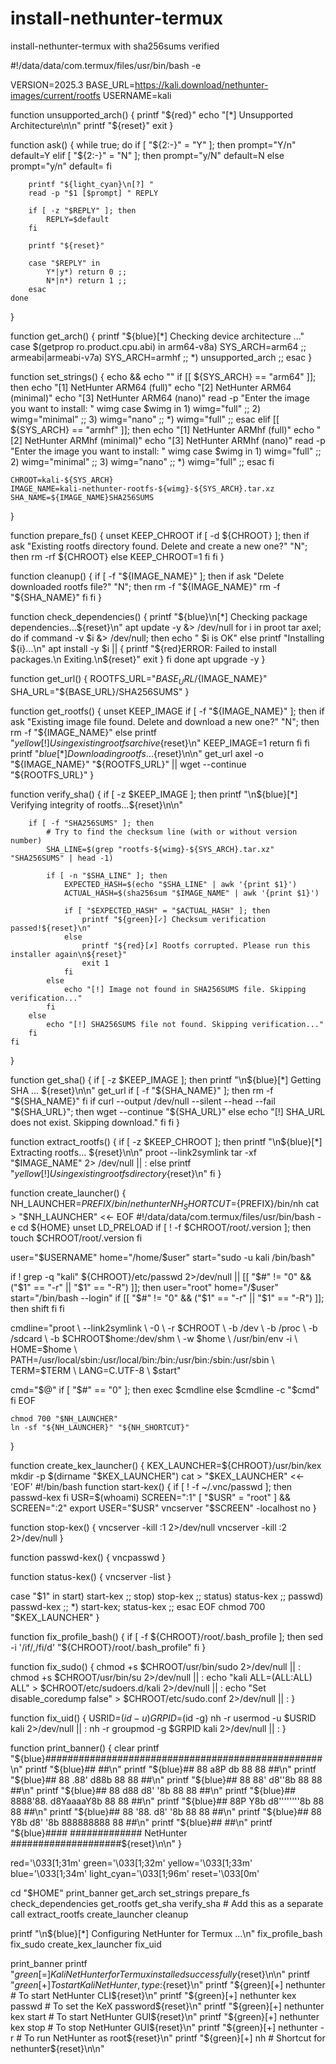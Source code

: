 # install-nethunter-termux
install-nethunter-termux with sha256sums verified 


#!/data/data/com.termux/files/usr/bin/bash -e

VERSION=2025.3
BASE_URL=https://kali.download/nethunter-images/current/rootfs
USERNAME=kali

function unsupported_arch() {
    printf "${red}"
    echo "[*] Unsupported Architecture\n\n"
    printf "${reset}"
    exit
}

function ask() {
    while true; do
        if [ "${2:-}" = "Y" ]; then
            prompt="Y/n"
            default=Y
        elif [ "${2:-}" = "N" ]; then
            prompt="y/N"
            default=N
        else
            prompt="y/n"
            default=
        fi

        printf "${light_cyan}\n[?] "
        read -p "$1 [$prompt] " REPLY

        if [ -z "$REPLY" ]; then
            REPLY=$default
        fi

        printf "${reset}"

        case "$REPLY" in
            Y*|y*) return 0 ;;
            N*|n*) return 1 ;;
        esac
    done
}

function get_arch() {
    printf "${blue}[*] Checking device architecture ..."
    case $(getprop ro.product.cpu.abi) in
        arm64-v8a)
            SYS_ARCH=arm64
            ;;
        armeabi|armeabi-v7a)
            SYS_ARCH=armhf
            ;;
        *)
            unsupported_arch
            ;;
    esac
}

function set_strings() {
    echo && echo ""
    if [[ ${SYS_ARCH} == "arm64" ]]; then
        echo "[1] NetHunter ARM64 (full)"
        echo "[2] NetHunter ARM64 (minimal)"
        echo "[3] NetHunter ARM64 (nano)"
        read -p "Enter the image you want to install: " wimg
        case $wimg in
            1) wimg="full" ;;
            2) wimg="minimal" ;;
            3) wimg="nano" ;;
            *) wimg="full" ;;
        esac
    elif [[ ${SYS_ARCH} == "armhf" ]]; then
        echo "[1] NetHunter ARMhf (full)"
        echo "[2] NetHunter ARMhf (minimal)"
        echo "[3] NetHunter ARMhf (nano)"
        read -p "Enter the image you want to install: " wimg
        case $wimg in
            1) wimg="full" ;;
            2) wimg="minimal" ;;
            3) wimg="nano" ;;
            *) wimg="full" ;;
        esac
    fi

    CHROOT=kali-${SYS_ARCH}
    IMAGE_NAME=kali-nethunter-rootfs-${wimg}-${SYS_ARCH}.tar.xz
    SHA_NAME=${IMAGE_NAME}SHA256SUMS
}

function prepare_fs() {
    unset KEEP_CHROOT
    if [ -d ${CHROOT} ]; then
        if ask "Existing rootfs directory found. Delete and create a new one?" "N"; then
            rm -rf ${CHROOT}
        else
            KEEP_CHROOT=1
        fi
    fi
}

function cleanup() {
    if [ -f "${IMAGE_NAME}" ]; then
        if ask "Delete downloaded rootfs file?" "N"; then
            rm -f "${IMAGE_NAME}"
            rm -f "${SHA_NAME}"
        fi
    fi
}

function check_dependencies() {
    printf "${blue}\n[*] Checking package dependencies...${reset}\n"
    apt update -y &> /dev/null
    for i in proot tar axel; do
        if command -v $i &> /dev/null; then
            echo "  $i is OK"
        else
            printf "Installing ${i}...\n"
            apt install -y $i || {
                printf "${red}ERROR: Failed to install packages.\n Exiting.\n${reset}"
                exit
            }
        fi
    done
    apt upgrade -y
}

function get_url() {
    ROOTFS_URL="${BASE_URL}/${IMAGE_NAME}"
    SHA_URL="${BASE_URL}/SHA256SUMS"
}

function get_rootfs() {
    unset KEEP_IMAGE
    if [ -f "${IMAGE_NAME}" ]; then
        if ask "Existing image file found. Delete and download a new one?" "N"; then
            rm -f "${IMAGE_NAME}"
        else
            printf "${yellow}[!] Using existing rootfs archive${reset}\n"
            KEEP_IMAGE=1
            return
        fi
    fi
    printf "${blue}[*] Downloading rootfs...${reset}\n\n"
    get_url
    axel -o "${IMAGE_NAME}" "${ROOTFS_URL}" || wget --continue "${ROOTFS_URL}"
}

function verify_sha() {
    if [ -z $KEEP_IMAGE ]; then
        printf "\n${blue}[*] Verifying integrity of rootfs...${reset}\n\n"

        if [ -f "SHA256SUMS" ]; then
            # Try to find the checksum line (with or without version number)
            SHA_LINE=$(grep "rootfs-${wimg}-${SYS_ARCH}.tar.xz" "SHA256SUMS" | head -1)

            if [ -n "$SHA_LINE" ]; then
                EXPECTED_HASH=$(echo "$SHA_LINE" | awk '{print $1}')
                ACTUAL_HASH=$(sha256sum "$IMAGE_NAME" | awk '{print $1}')

                if [ "$EXPECTED_HASH" = "$ACTUAL_HASH" ]; then
                    printf "${green}[✓] Checksum verification passed!${reset}\n"
                else
                    printf "${red}[✗] Rootfs corrupted. Please run this installer again\n${reset}"
                    exit 1
                fi
            else
                echo "[!] Image not found in SHA256SUMS file. Skipping verification..."
            fi
        else
            echo "[!] SHA256SUMS file not found. Skipping verification..."
        fi
    fi
}

function get_sha() {
    if [ -z $KEEP_IMAGE ]; then
        printf "\n${blue}[*] Getting SHA ... ${reset}\n\n"
        get_url
        if [ -f "${SHA_NAME}" ]; then
            rm -f "${SHA_NAME}"
        fi
        if curl --output /dev/null --silent --head --fail "${SHA_URL}"; then
            wget --continue "${SHA_URL}"
        else
            echo "[!] SHA_URL does not exist. Skipping download."
        fi
    fi
}

function extract_rootfs() {
    if [ -z $KEEP_CHROOT ]; then
        printf "\n${blue}[*] Extracting rootfs... ${reset}\n\n"
        proot --link2symlink tar -xf "$IMAGE_NAME" 2> /dev/null || :
    else
        printf "${yellow}[!] Using existing rootfs directory${reset}\n"
    fi
}

function create_launcher() {
    NH_LAUNCHER=${PREFIX}/bin/nethunter
    NH_SHORTCUT=${PREFIX}/bin/nh
    cat > "$NH_LAUNCHER" <<- EOF
#!/data/data/com.termux/files/usr/bin/bash -e
cd \${HOME}
unset LD_PRELOAD
if [ ! -f $CHROOT/root/.version ]; then
    touch $CHROOT/root/.version
fi

user="$USERNAME"
home="/home/\$user"
start="sudo -u kali /bin/bash"

if ! grep -q "kali" ${CHROOT}/etc/passwd 2>/dev/null || [[ "\$#" != "0" && ("\$1" == "-r" || "\$1" == "-R") ]]; then
    user="root"
    home="/\$user"
    start="/bin/bash --login"
    if [[ "\$#" != "0" && ("\$1" == "-r" || "\$1" == "-R") ]]; then
        shift
    fi
fi

cmdline="proot \\
        --link2symlink \\
        -0 \\
        -r $CHROOT \\
        -b /dev \\
        -b /proc \\
        -b /sdcard \\
        -b $CHROOT\$home:/dev/shm \\
        -w \$home \\
           /usr/bin/env -i \\
           HOME=\$home \\
           PATH=/usr/local/sbin:/usr/local/bin:/bin:/usr/bin:/sbin:/usr/sbin \\
           TERM=\$TERM \\
           LANG=C.UTF-8 \\
           \$start"

cmd="\$@"
if [ "\$#" == "0" ]; then
    exec \$cmdline
else
    \$cmdline -c "\$cmd"
fi
EOF

    chmod 700 "$NH_LAUNCHER"
    ln -sf "${NH_LAUNCHER}" "${NH_SHORTCUT}"
}

function create_kex_launcher() {
    KEX_LAUNCHER=${CHROOT}/usr/bin/kex
    mkdir -p $(dirname "$KEX_LAUNCHER")
    cat > "$KEX_LAUNCHER" <<- 'EOF'
#!/bin/bash
function start-kex() {
    if [ ! -f ~/.vnc/passwd ]; then
        passwd-kex
    fi
    USR=$(whoami)
    SCREEN=":1"
    [ "$USR" = "root" ] && SCREEN=":2"
    export USER="$USR"
    vncserver "$SCREEN" -localhost no
}

function stop-kex() {
    vncserver -kill :1 2>/dev/null
    vncserver -kill :2 2>/dev/null
}

function passwd-kex() {
    vncpasswd
}

function status-kex() {
    vncserver -list
}

case "$1" in
    start) start-kex ;;
    stop) stop-kex ;;
    status) status-kex ;;
    passwd) passwd-kex ;;
    *) start-kex; status-kex ;;
esac
EOF
    chmod 700 "$KEX_LAUNCHER"
}

function fix_profile_bash() {
    if [ -f ${CHROOT}/root/.bash_profile ]; then
        sed -i '/if/,/fi/d' "${CHROOT}/root/.bash_profile"
    fi
}

function fix_sudo() {
    chmod +s $CHROOT/usr/bin/sudo 2>/dev/null || :
    chmod +s $CHROOT/usr/bin/su 2>/dev/null || :
    echo "kali    ALL=(ALL:ALL) ALL" > $CHROOT/etc/sudoers.d/kali 2>/dev/null || :
    echo "Set disable_coredump false" > $CHROOT/etc/sudo.conf 2>/dev/null || :
}

function fix_uid() {
    USRID=$(id -u)
    GRPID=$(id -g)
    nh -r usermod -u $USRID kali 2>/dev/null || :
    nh -r groupmod -g $GRPID kali 2>/dev/null || :
}

function print_banner() {
    clear
    printf "${blue}##################################################\n"
    printf "${blue}##                                              ##\n"
    printf "${blue}##  88      a8P         db        88        88  ##\n"
    printf "${blue}##  88    .88'         d88b       88        88  ##\n"
    printf "${blue}##  88   88'          d8''8b      88        88  ##\n"
    printf "${blue}##  88 d88           d8'  '8b     88        88  ##\n"
    printf "${blue}##  8888'88.        d8YaaaaY8b    88        88  ##\n"
    printf "${blue}##  88P   Y8b      d8''''''''8b   88        88  ##\n"
    printf "${blue}##  88     '88.   d8'        '8b  88        88  ##\n"
    printf "${blue}##  88       Y8b d8'          '8b 888888888 88  ##\n"
    printf "${blue}##                                              ##\n"
    printf "${blue}####  ############# NetHunter ####################${reset}\n\n"
}

red='\033[1;31m'
green='\033[1;32m'
yellow='\033[1;33m'
blue='\033[1;34m'
light_cyan='\033[1;96m'
reset='\033[0m'

cd "$HOME"
print_banner
get_arch
set_strings
prepare_fs
check_dependencies
get_rootfs
get_sha
verify_sha   # Add this as a separate call
extract_rootfs
create_launcher
cleanup

printf "\n${blue}[*] Configuring NetHunter for Termux ...\n"
fix_profile_bash
fix_sudo
create_kex_launcher
fix_uid

print_banner
printf "${green}[=] Kali NetHunter for Termux installed successfully${reset}\n\n"
printf "${green}[+] To start Kali NetHunter, type:${reset}\n"
printf "${green}[+] nethunter             # To start NetHunter CLI${reset}\n"
printf "${green}[+] nethunter kex passwd  # To set the KeX password${reset}\n"
printf "${green}[+] nethunter kex start   # To start NetHunter GUI${reset}\n"
printf "${green}[+] nethunter kex stop    # To stop NetHunter GUI${reset}\n"
printf "${green}[+] nethunter -r          # To run NetHunter as root${reset}\n"
printf "${green}[+] nh                    # Shortcut for nethunter${reset}\n\n"

